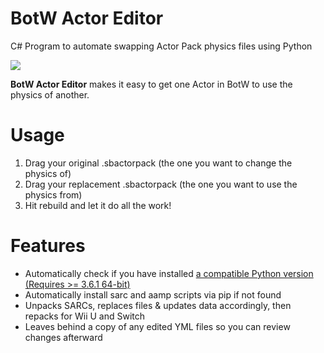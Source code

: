 # BotW Actor Editor
C# Program to automate swapping Actor Pack physics files using Python

![](https://i.imgur.com/hqmlGav.png)

**BotW Actor Editor** makes it easy to get one Actor in BotW to use the physics of another.
# Usage
1. Drag your original .sbactorpack (the one you want to change the physics of)
2. Drag your replacement .sbactorpack (the one you want to use the physics from)
3. Hit rebuild and let it do all the work!
# Features
- Automatically check if you have installed [a compatible Python version (Requires >= 3.6.1 64-bit)](https://www.python.org/ftp/python/3.7.8/python-3.7.8-amd64.exe)
- Automatically install sarc and aamp scripts via pip if not found
- Unpacks SARCs, replaces files & updates data accordingly, then repacks for Wii U and Switch
- Leaves behind a copy of any edited YML files so you can review changes afterward
